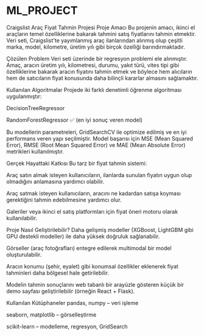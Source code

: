 # ML_PROJECT
 Craigslist Araç Fiyat Tahmin Projesi
 Proje Amacı
Bu projenin amacı, ikinci el araçların temel özelliklerine bakarak tahmini satış fiyatlarını tahmin etmektir. Veri seti, Craigslist'te yayımlanmış araç ilanlarından alınmış olup çeşitli marka, model, kilometre, üretim yılı gibi birçok özelliği barındırmaktadır.

 Çözülen Problem
Veri seti üzerinde bir regresyon problemi ele alınmıştır. Amaç, aracın üretim yılı, kilometresi, durumu, yakıt türü, vites tipi gibi özelliklerine bakarak aracın fiyatını tahmin etmek ve böylece hem alıcıların hem de satıcıların fiyat konusunda daha bilinçli kararlar almasını sağlamaktır.

 Kullanılan Algoritmalar
Projede iki farklı denetimli öğrenme algoritması uygulanmıştır:

DecisionTreeRegressor

RandomForestRegressor ✅ (en iyi sonuç veren model)

Bu modellerin parametreleri, GridSearchCV ile optimize edilmiş ve en iyi performans veren yapı seçilmiştir. Model başarısı için MSE (Mean Squared Error), RMSE (Root Mean Squared Error) ve MAE (Mean Absolute Error) metrikleri kullanılmıştır.


 Gerçek Hayattaki Katkısı
Bu tarz bir fiyat tahmin sistemi:

Araç satın almak isteyen kullanıcıların, ilanlarda sunulan fiyatın uygun olup olmadığını anlamasına yardımcı olabilir.

Araç satmak isteyen kullanıcıların, aracını ne kadardan satışa koyması gerektiğini tahmin edebilmesine yardımcı olur.

Galeriler veya ikinci el satış platformları için fiyat öneri motoru olarak kullanılabilir.

Proje Nasıl Geliştirilebilir?
Daha gelişmiş modeller (XGBoost, LightGBM gibi GPU destekli modeller) ile daha yüksek doğruluk sağlanabilir.

Görseller (araç fotoğrafları) entegre edilerek multimodal bir model oluşturulabilir.

Aracın konumu (şehir, eyalet) gibi konumsal özellikler eklenerek fiyat tahminleri daha bölgesel hale getirilebilir.

Modelin tahmin sonuçlarını web tabanlı bir arayüzle gösteren küçük bir demo sayfası geliştirilebilir (örneğin React + Flask).

Kullanılan Kütüphaneler
pandas, numpy – veri işleme

seaborn, matplotlib – görselleştirme

scikit-learn – modelleme, regresyon, GridSearch




